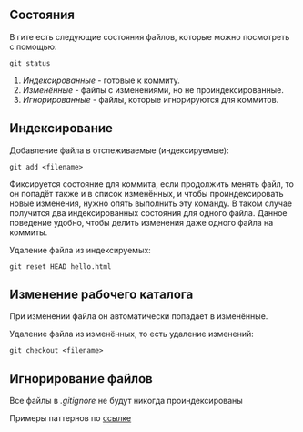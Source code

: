## Состояния
В гите есть следующие состояния файлов, которые можно посмотреть с помощью:
```git
git status
```

1. *Индексированные* - готовые к коммиту.
2. *Изменённые* - файлы с изменениями, но не проиндексированные.
3. *Игнорированные* - файлы, которые игнорируются для коммитов.

## Индексирование
Добавление файла в отслеживаемые (индексируемые):
```git
git add <filename>
``` 
Фиксируется состояние для коммита, если продолжить менять файл, то он попадёт также и в список
изменённых, и чтобы проиндексировать новые изменения, 
нужно опять выполнить эту команду. 
В таком случае получится два индексированных состояния для одного файла. Данное поведение удобно, 
чтобы делить изменения даже одного файла на коммиты.

Удаление файла из индексируемых:
```git
git reset HEAD hello.html
```

## Изменение рабочего каталога
При изменении файла он автоматически попадает в изменённые.

Удаление файла из изменённых, то есть удаление изменений:
```git
git checkout <filename>
```

## Игнорирование файлов
Все файлы в *.gitignore* не будут никогда проиндексированы

Примеры паттернов по [ссылке](https://www.atlassian.com/git/tutorials/saving-changes/gitignore#git-ignore-patterns)